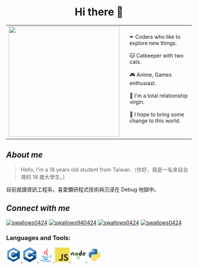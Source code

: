 <h1 align="center">Hi there 👋</h1>

<!-- 個人簡介 -->
<table style="border:none">
  <tr>
    <td style="vertical-align:top">
      <img src="https://media1.tenor.com/m/cwOI3DtZRzgAAAAC/anya-forger-taking-notes.gif" height="300" width="300"/>
    </td>
    <td>
    </td>
    <td height="250" width="800">
      ✒ Coders who like to explore new things.<br><br>
      🐱 Catkeeper with two cats.<br><br>
      🎮 Anime, Games enthusiast.<br><br>
      🤍 I'm a total relationship virgin.<br><br>
      🌱 I hope to bring some change to this world.<br><br>
    </td>
  </tr>
</table>

<!-- 關於我 -->
## *About me*
> Hello, I'm a 18 years old student from Taiwan.（你好，我是一名來自台灣的 18 歲大學生。）

目前就讀資訊工程系，喜愛鑽研程式技術與沉浸在 Debug 地獄中。

<!-- 聯繫方式 -->
## *Connect with me*
<p align="left">
  <a href="https://twitter.com/swallows0424" target="_blank"><img src="https://raw.githubusercontent.com/rahuldkjain/github-profile-readme-generator/master/src/images/icons/Social/twitter.svg" alt="swallows0424" height="30" width="40"/></a>
  <a href="https://www.facebook.com/swallows940424" target="_blank"><img src="https://raw.githubusercontent.com/rahuldkjain/github-profile-readme-generator/master/src/images/icons/Social/facebook.svg" alt="swallows940424" height="30" width="40"/></a>
  <a href="https://www.instagram.com/swallows0424" target="_blank"><img src="https://raw.githubusercontent.com/rahuldkjain/github-profile-readme-generator/master/src/images/icons/Social/instagram.svg" alt="swallows0424" height="30" width="40"/></a>
  <a href="https://discord.com/users/482124701741744138" target="_blank"><img src="https://raw.githubusercontent.com/rahuldkjain/github-profile-readme-generator/master/src/images/icons/Social/discord.svg" alt="swallows0424" height="30" width="40"/></a>
</p>

<h3 align="left">Languages and Tools:</h3>
<p align="left"> <a href="https://www.cprogramming.com/" target="_blank" rel="noreferrer"> <img src="https://raw.githubusercontent.com/devicons/devicon/master/icons/c/c-original.svg" alt="c" width="40" height="40"/> </a> <a href="https://www.w3schools.com/cpp/" target="_blank" rel="noreferrer"> <img src="https://raw.githubusercontent.com/devicons/devicon/master/icons/cplusplus/cplusplus-original.svg" alt="cplusplus" width="40" height="40"/> </a> <a href="https://www.java.com" target="_blank" rel="noreferrer"> <img src="https://raw.githubusercontent.com/devicons/devicon/master/icons/java/java-original.svg" alt="java" width="40" height="40"/> </a> <a href="https://developer.mozilla.org/en-US/docs/Web/JavaScript" target="_blank" rel="noreferrer"> <img src="https://raw.githubusercontent.com/devicons/devicon/master/icons/javascript/javascript-original.svg" alt="javascript" width="40" height="40"/> </a> <a href="https://nodejs.org" target="_blank" rel="noreferrer"> <img src="https://raw.githubusercontent.com/devicons/devicon/master/icons/nodejs/nodejs-original-wordmark.svg" alt="nodejs" width="40" height="40"/> </a> <a href="https://www.python.org" target="_blank" rel="noreferrer"> <img src="https://raw.githubusercontent.com/devicons/devicon/master/icons/python/python-original.svg" alt="python" width="40" height="40"/> </a> </p>

<!-- <p align="left"> <a href="https://github.com/ryo-ma/github-profile-trophy"><img src="https://github-profile-trophy.vercel.app/?username=brian940424" alt="brian940424" /></a> </p>
<p><img align="left" src="https://github-readme-stats.vercel.app/api/top-langs?username=brian940424&show_icons=true&locale=en&layout=compact" alt="brian940424" /></p>
<p>&nbsp;<img align="center" src="https://github-readme-stats.vercel.app/api?username=brian940424&show_icons=true&locale=en" alt="brian940424" /></p>
<p><img align="center" src="https://github-readme-streak-stats.herokuapp.com/?user=brian940424&" alt="brian940424" /></p>
-->
